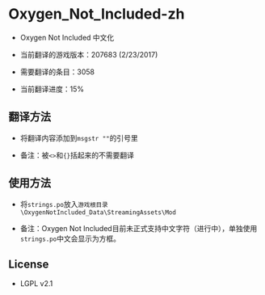 # Oxygen_Not_Included-zh

* Oxygen Not Included 中文化

* 当前翻译的游戏版本：207683 (2/23/2017)

* 需要翻译的条目：3058

* 当前翻译进度：15%


## 翻译方法

* 将翻译内容添加到`msgstr ""`的引号里

* 备注：被`<>`和`{}`括起来的不需要翻译


## 使用方法

* 将`strings.po`放入`游戏根目录\OxygenNotIncluded_Data\StreamingAssets\Mod`

* 备注：Oxygen Not Included目前未正式支持中文字符（进行中），单独使用`strings.po`中文会显示为方框。


## License

* LGPL v2.1